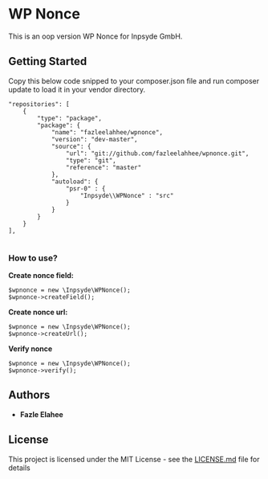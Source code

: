 # WP Nonce

This is an oop version WP Nonce for Inpsyde GmbH. 

## Getting Started

Copy this below code snipped to your composer.json file and run composer update to load it in your vendor directory.

```
"repositories": [
    {
        "type": "package",
        "package": {
            "name": "fazleelahhee/wpnonce",
            "version": "dev-master",
            "source": {
                "url": "git://github.com/fazleelahhee/wpnonce.git",
                "type": "git",
                "reference": "master"
            },
            "autoload": {
                "psr-0" : {
                    "Inpsyde\\WPNonce" : "src"
                }
            }
        }
    }
],


```

### How to use?

**Create nonce field:**
```
$wpnonce = new \Inpsyde\WPNonce();
$wpnonce->createField();
```

**Create nonce url:**
```
$wpnonce = new \Inpsyde\WPNonce();
$wpnonce->createUrl();
```

**Verify nonce** 
```
$wpnonce = new \Inpsyde\WPNonce();
$wpnonce->verify();
```

## Authors

* **Fazle Elahee**


## License

This project is licensed under the MIT License - see the [LICENSE.md](LICENSE.md) file for details

